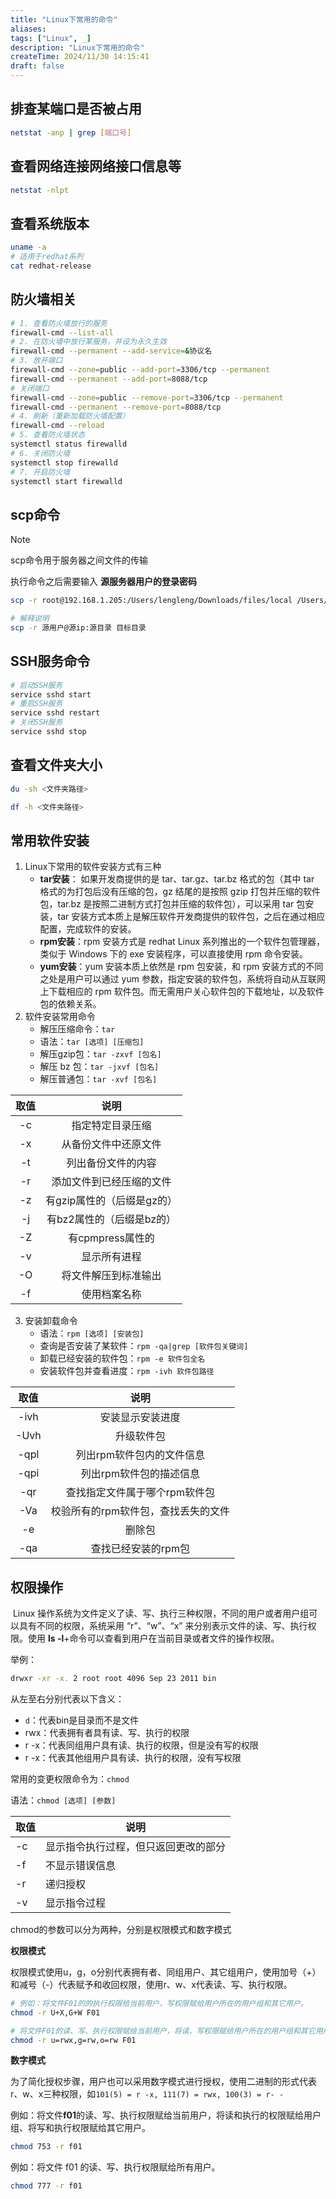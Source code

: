 ```yaml
---
title: "Linux下常用的命令"
aliases: 
tags: ["Linux", _]
description: "Linux下常用的命令"
createTime: 2024/11/30 14:15:41
draft: false
---
```


## 排查某端口是否被占用

```bash
netstat -anp | grep [端口号]
```

## 查看网络连接网络接口信息等

```bash
netstat -nlpt
```

## 查看系统版本

```bash
uname -a
# 适用于redhat系列
cat redhat-release
```

## 防火墙相关

```bash
# 1. 查看防火墙放行的服务
firewall-cmd --list-all
# 2. 在防火墙中放行某服务，并设为永久生效
firewall-cmd --permanent --add-service=&协议名
# 3. 放开端口
firewall-cmd --zone=public --add-port=3306/tcp --permanent
firewall-cmd --permanent --add-port=8088/tcp
# 关闭端口
firewall-cmd --zone=public --remove-port=3306/tcp --permanent
firewall-cmd --permanent --remove-port=8088/tcp
# 4. 刷新（重新加载防火墙配置）
firewall-cmd --reload
# 5. 查看防火墙状态
systemctl status firewalld
# 6. 关闭防火墙 
systemctl stop firewalld
# 7. 开启防火墙
systemctl start firewalld
```

## scp命令

> [!note]
>
> scp命令用于服务器之间文件的传输
>
> 执行命令之后需要输入 **源服务器用户的登录密码**

```sh
scp -r root@192.168.1.205:/Users/lengleng/Downloads/files/local /Users/lengleng/Downloads/files

# 解释说明
scp -r 源用户@源ip:源目录 目标目录
```



## SSH服务命令

```sh
# 启动SSH服务
service sshd start
# 重启SSH服务
service sshd restart
# 关闭SSH服务
service sshd stop
```

## 查看文件夹大小

```sh
du -sh <文件夹路径>

df -h <文件夹路径>
```



## 常用软件安装

1. Linux下常用的软件安装方式有三种
    + **tar安装**： 如果开发商提供的是 tar、tar.gz、tar.bz 格式的包（其中 tar 格式的为打包后没有压缩的包，gz 结尾的是按照 gzip 打包并压缩的软件包，tar.bz 是按照二进制方式打包并压缩的软件包），可以采用 tar 包安装，tar 安装方式本质上是解压软件开发商提供的软件包，之后在通过相应配置，完成软件的安装。
    + **rpm安装**：rpm 安装方式是 redhat Linux 系列推出的一个软件包管理器，类似于 Windows 下的 exe 安装程序，可以直接使用 rpm 命令安装。
    + **yum安装**：yum 安装本质上依然是 rpm 包安装，和 rpm 安装方式的不同之处是用户可以通过 yum 参数，指定安装的软件包，系统将自动从互联网上下载相应的 rpm 软件包。而无需用户关心软件包的下载地址，以及软件包的依赖关系。
2. 软件安装常用命令
    + 解压压缩命令：`tar`
    + 语法：`tar [选项] [压缩包]`
    + 解压gzip包：`tar -zxvf [包名]`
    + 解压 bz 包：`tar -jxvf [包名]`
    + 解压普通包：`tar -xvf [包名]`

| 取值 |            说明            |
| :--: | :------------------------: |
|  -c  |      指定特定目录压缩      |
|  -x  |    从备份文件中还原文件    |
|  -t  |     列出备份文件的内容     |
|  -r  |  添加文件到已经压缩的文件  |
|  -z  | 有gzip属性的（后缀是gz的） |
|  -j  | 有bz2属性的（后缀是bz的）  |
|  -Z  |      有cpmpress属性的      |
|  -v  |        显示所有进程        |
|  -O  |    将文件解压到标准输出    |
|  -f  |        使用档案名称        |

3. 安装卸载命令
    + 语法：`rpm [选项] [安装包]`
    + 查询是否安装了某软件：`rpm -qa|grep [软件包关键词]`
    + 卸载已经安装的软件包：`rpm -e 软件包全名`
    + 安装软件包并查看进度：`rpm -ivh 软件包路径`

| 取值 |                说明                 |
| :--: | :---------------------------------: |
| -ivh |          安装显示安装进度           |
| -Uvh |             升级软件包              |
| -qpl |      列出rpm软件包内的文件信息      |
| -qpi |       列出rpm软件包的描述信息       |
| -qr  |    查找指定文件属于哪个rpm软件包    |
| -Va  | 校验所有的rpm软件包，查找丢失的文件 |
|  -e  |               删除包                |
| -qa  |         查找已经安装的rpm包         |

## 权限操作

​    Linux 操作系统为文件定义了读、写、执行三种权限，不同的用户或者用户组可以具有不同的权限，系统采用 “r”、“w”、“x” 来分别表示文件的读、写、执行权限。使用 **ls  -l**+命令可以查看到用户在当前目录或者文件的操作权限。

举例：

```sh
drwxr -xr -x. 2 root root 4096 Sep 23 2011 bin
```

从左至右分别代表以下含义：

+ `d`：代表bin是目录而不是文件
+ rwx：代表拥有者具有读、写、执行的权限
+ r  -x：代表同组用户具有读、执行的权限，但是没有写的权限
+ r -x：代表其他组用户具有读、执行的权限，没有写权限

常用的变更权限命令为：`chmod`

语法：`chmod [选项] [参数]`

| 取值 | 说明                                 |
| ---- | ------------------------------------ |
| -c   | 显示指令执行过程，但只返回更改的部分 |
| -f   | 不显示错误信息                       |
| -r   | 递归授权                             |
| -v   | 显示指令过程                         |

chmod的参数可以分为两种，分别是权限模式和数字模式

**权限模式**

  权限模式使用u，g，o分别代表拥有者、同组用户、其它组用户，使用加号（+）和减号（-）代表赋予和收回权限，使用r、w、x代表读、写、执行权限。

```sh
# 例如：将文件F01的的执行权限给当前用户，写权限赋给用户所在的用户组和其它用户。
chmod -r U+X,G+W F01

# 将文件F01的读、写、执行权限赋给当前用户，将读、写权限赋给用户所在的用户组和其它用户
chmod -r u=rwx,g=rw,o=rw F01
```

**数字模式**

为了简化授权步骤，用户也可以采用数字模式进行授权，使用二进制的形式代表r、w、x三种权限，如`101(5) = r -x, 111(7) = rwx, 100(3) = r- -`

例如：将文件**f01**的读、写、执行权限赋给当前用户，将读和执行的权限赋给用户组、将写和执行权限赋给其它用户。

```sh
chmod 753 -r f01
```

例如：将文件 f01 的读、写、执行权限赋给所有用户。

```sh
chmod 777 -r f01
```

